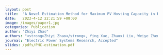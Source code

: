 ```yaml
---
layout: post
title:  "A Novel Estimation Method for Maximum PV Hosting Capacity in Radial Distribution Networks using Bus Voltage and Electrical Distance"
date:   2023-4-12 22:21:59 +00:00
image: /images/paper1.jpg
categories: Publication
author: "Zhiyi Zhao"
authors: "<strong>Zhiyi Zhao</strong>, Ying Xue, Zhaoxi Liu, Weiye Zheng, Shuyin Duan, Lei Yu"
journal: "Electric Power Systems Research, Accepted"
slides: /pdfs/PHC-estimation.pdf
---
```

